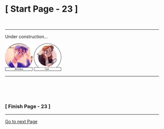 #						     [ Start Page - 23 ]
<br>

---

Under construction...

![Antoine](images/Antoine-avatar-90x90.png)  ![Lya](images/Lya-01.png)



  
   
  
--- 
<br>
<br>
<br>

###			             [ Finish Page - 23 ]

---

[Go to next Page](https://github.com/batistasilva/Lya-Comic-book/blob/main/Page-24.md)
